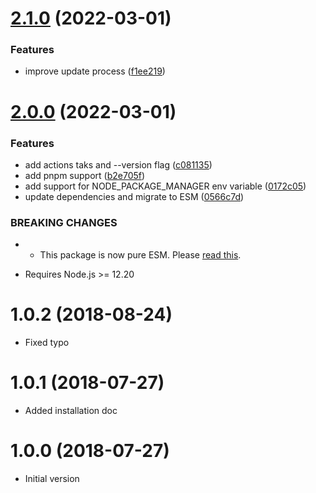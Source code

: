 # [2.1.0](https://github.com/sinedied/fuzz-run/compare/2.0.0...2.1.0) (2022-03-01)


### Features

* improve update process ([f1ee219](https://github.com/sinedied/fuzz-run/commit/f1ee2199a1e2820c70ae4b3b0e03dd167958901d))

# [2.0.0](https://github.com/sinedied/fuzz-run/compare/1.0.1...2.0.0) (2022-03-01)


### Features

* add actions taks and --version flag ([c081135](https://github.com/sinedied/fuzz-run/commit/c081135fa690825b338c6f0f758510128a49043f))
* add pnpm support ([b2e705f](https://github.com/sinedied/fuzz-run/commit/b2e705fb0a115061e9c4740786cea781d879a7c6))
* add support for NODE_PACKAGE_MANAGER env variable ([0172c05](https://github.com/sinedied/fuzz-run/commit/0172c0586cea322e532dd6483e9bafbf70271c05))
* update dependencies and migrate to ESM ([0566c7d](https://github.com/sinedied/fuzz-run/commit/0566c7d0d5c4491aeb127de7dfc1d809cbdec3bf))


### BREAKING CHANGES

* - This package is now pure ESM. Please [read this](https://gist.github.com/sindresorhus/a39789f98801d908bbc7ff3ecc99d99c).
- Requires Node.js >= 12.20

# 1.0.2 (2018-08-24)

- Fixed typo

# 1.0.1 (2018-07-27)

- Added installation doc

# 1.0.0 (2018-07-27)

- Initial version
